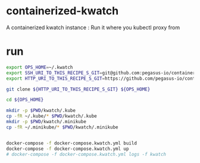 # containerized-kwatch

A containerized kwatch instance : Run it where you kubectl proxy from

# run

```bash
export OPS_HOME=~/.kwatch
export SSH_URI_TO_THIS_RECIPE_S_GIT=git@github.com:pegasus-io/containerized-kwatch.git
export HTTP_URI_TO_THIS_RECIPE_S_GIT=https://github.com/pegasus-io/containerized-kwatch.git

git clone ${HTTP_URI_TO_THIS_RECIPE_S_GIT} ${OPS_HOME}

cd ${OPS_HOME}

mkdir -p $PWD/kwatch/.kube
cp -fR ~/.kube/* $PWD/kwatch/.kube
mkdir -p $PWD/kwatch/.minikube
cp -fR ~/.minikube/* $PWD/kwatch/.minikube


docker-compose -f docker-compose.kwatch.yml build
docker-compose -f docker-compose.kwatch.yml up
# docker-compose -f docker-compose.kwatch.yml logs -f kwatch
```
